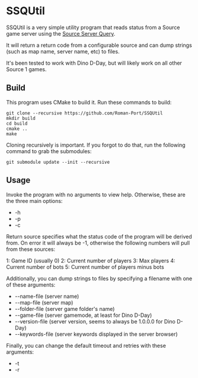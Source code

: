 # SSQUtil

SSQUtil is a very simple utility program that reads status from a Source game server using the [Source Server Query](https://developer.valvesoftware.com/wiki/Server_queries).

It will return a return code from a configurable source and can dump strings (such as map name, server name, etc) to files.

It's been tested to work with Dino D-Day, but will likely work on all other Source 1 games.

## Build

This program uses CMake to build it. Run these commands to build:

```
git clone --recursive https://github.com/Roman-Port/SSQUtil
mkdir build
cd build
cmake ..
make
```

Cloning recursively is important. If you forgot to do that, run the following command to grab the submodules:

```
git submodule update --init --recursive
```

## Usage

Invoke the program with no arguments to view help. Otherwise, these are the three main options:

* -h <hostname>
* -p <port>
* -c <return source>

Return source specifies what the status code of the program will be derived from. On error it will always be -1, otherwise the following numbers will pull from these sources:

1: Game ID (usually 0)
2: Current number of players
3: Max players
4: Current number of bots
5: Current number of players minus bots

Additionally, you can dump strings to files by specifying a filename with one of these arguments:

* --name-file <filename> (server name)
* --map-file <filename> (server map)
* --folder-file <filename> (server game folder's name)
* --game-file <filename> (server gamemode, at least for Dino D-Day)
* --version-file <filename> (server version, seems to always be 1.0.0.0 for Dino D-Day)
* --keywords-file <filename> (server keywords displayed in the server browser)

Finally, you can change the default timeout and retries with these arguments:

* -t <timeout in milliseconds>
* -r <retry count>